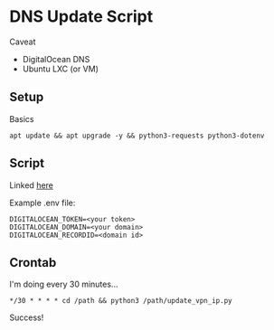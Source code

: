 # DNS Update Script

Caveat
- DigitalOcean DNS
- Ubuntu LXC (or VM)

## Setup

Basics
```
apt update && apt upgrade -y && python3-requests python3-dotenv
```

## Script

Linked [here](update_vpn_ip.py)

Example .env file:
```
DIGITALOCEAN_TOKEN=<your token>
DIGITALOCEAN_DOMAIN=<your domain>
DIGITALOCEAN_RECORDID=<domain id>
```

## Crontab

I'm doing every 30 minutes...

```
*/30 * * * * cd /path && python3 /path/update_vpn_ip.py
```

Success!